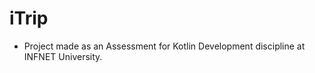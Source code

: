# iTrip













- Project made as an Assessment for Kotlin Development discipline at INFNET University.
